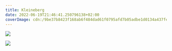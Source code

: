 ```yaml
---
title: Kleineberg
date: 2022-06-19T21:46:41.250796138+02:00
coverImage: cdn:/9be37b8423f168ab6f484dad61f0795afd7b05adbe1d0134a437fefdc8926496
---
```


<div class="fw fg">

![](cdn:/9be37b8423f168ab6f484dad61f0795afd7b05adbe1d0134a437fefdc8926496)

![](cdn:/df0dda52a0e67c71f738a42e0fcd0561a6141bf197c18c75e526d73971a9d5e6)

</div>
